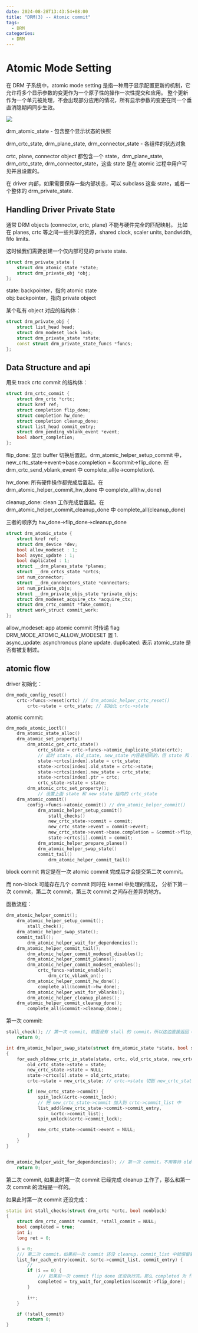 ```yaml
---
date: 2024-08-28T13:43:54+08:00
title: "DRM(3) -- Atomic commit"
tags:
  - DRM
categories:
  - DRM
---
```


# Atomic Mode Setting

在 DRM 子系统中，atomic mode setting 是指一种用于显示配置更新的机制，它允许将多个显示参数的变更作为一个原子性的操作一次性提交和应用。
整个更新作为一个单元被处理，不会出现部分应用的情况，所有显示参数的变更在同一个垂直消隐期间同步生效。

![](https://xyc-1316422823.cos.ap-shanghai.myqcloud.com/20250327111206.png)

drm_atomic_state - 包含整个显示状态的快照

drm_crtc_state, drm_plane_state, drm_connector_state - 各组件的状态对象

crtc, plane, connector object 都包含一个 state，drm_plane_state, drm_crtc_state, drm_connector_state，这些 state 是在 atomic 过程中用户可见并且设置的。

在 driver 内部，如果需要保存一些内部状态，可以 subclass 这些 state，或者一个整体的 drm_private_state.

## Handling Driver Private State

通常 DRM objects (connector, crtc, plane) 不能与硬件完全的匹配映射。
比如在 planes, crtc 等之间一些共享的资源，shared clock, scaler units, bandwidth, fifo limits.

这时候我们需要创建一个仅内部可见的 private state.

```c++
struct drm_private_state {
    struct drm_atomic_state *state;
    struct drm_private_obj *obj;
};
```

state: backpointer，指向 atomic state  
obj: backpointer，指向 private object

某个私有 object 对应的结构体：

```c++
struct drm_private_obj {
    struct list_head head;
    struct drm_modeset_lock lock;
    struct drm_private_state *state;
    const struct drm_private_state_funcs *funcs;
};
```

## Data Structure and api

用来 track crtc commit 的结构体：

```c++
struct drm_crtc_commit {
    struct drm_crtc *crtc;
    struct kref ref;
    struct completion flip_done;
    struct completion hw_done;
    struct completion cleanup_done;
    struct list_head commit_entry;
    struct drm_pending_vblank_event *event;
    bool abort_completion;
};
```

flip_done: 显示 buffer 切换后置起。drm_atomic_helper_setup_commit 中，new_crtc_state->event->base.completion = &commit->flip_done. 在 drm_crtc_send_vblank_event 中 complete_all(e->completion).

hw_done: 所有硬件操作都完成后置起。在 drm_atomic_helper_commit_hw_done 中 complete_all(hw_done)

cleanup_done: clean 工作完成后置起。在 drm_atomic_helper_commit_cleanup_done 中 complete_all(cleanup_done)

三者的顺序为 hw_done->flip_done->cleanup_done

```c++
struct drm_atomic_state {
    struct kref ref;
    struct drm_device *dev;
    bool allow_modeset : 1;
    bool async_update : 1;
    bool duplicated : 1;
    struct __drm_planes_state *planes;
    struct __drm_crtcs_state *crtcs;
    int num_connector;
    struct __drm_connnectors_state *connectors;
    int num_private_objs;
    struct __drm_private_objs_state *private_objs;
    struct drm_modeset_acquire_ctx *acquire_ctx;
    struct drm_crtc_commit *fake_commit;
    struct work_struct commit_work;
};
```

allow_modeset: app atomic commit 时传递 flag DRM_MODE_ATOMIC_ALLOW_MODESET 置 1.  
async_update: asynchronous plane update.
duplicated: 表示 atomic_state 是否有被复制过。

## atomic flow

driver 初始化：

```c++
drm_mode_config_reset()
	crtc->funcs->reset(crtc) // drm_atomic_helper_crtc_reset()
		crtc->state = crtc_state; // 初始化 crtc->state
```

atomic commit:

```c
drm_mode_atomic_ioctl()
	drm_atomic_state_alloc()
	drm_atomic_set_property()
		drm_atomic_get_crtc_state()
			crtc_state = crtc->funcs->atomic_duplicate_state(crtc);
			// 此时 state, old_state, new_state 内容是相同的，但 state 和 new_state 指向新的内存区域
			state->crtcs[index].state = crtc_state;
			state->crtcs[index].old_state = crtc->state;
			state->crtcs[index].new_state = crtc_state;
			state->crtcs[index].ptr = crtc;
			crtc_state->state = state;	
		drm_atomic_crtc_set_property();
			// 设置上面 state 和 new state 指向的 crtc_state
	drm_atomic_commit()
		config->funcs->atomic_commit() // drm_atomic_helper_commit()
			drm_atomic_helper_setup_commit()
				stall_checks()
				new_crtc_state->commit = commit;
				new_crtc_state->event = commit->event;
				new_crtc_state->event->base.completion = &commit->flip_done;
				state->crtcs[i].commit = commit;
			drm_atomic_helper_prepare_planes()
			drm_atomic_helper_swap_state()
			commit_tail()
				drm_atomic_helper_commit_tail()
```

block commit 肯定是在一次 atomic commit 完成后才会提交第二次 commit。

而 non-block 可能存在几个 commit 同时在 kernel 中处理的情况，
分析下第一次 commit，第二次 commit，第三次 commit 之间存在差异的地方。

函数流程：

```c++
drm_atomic_helper_commit();
	drm_atomic_helper_setup_commit();
		stall_check();
	drm_atomic_helper_swap_state();
	commit_tail();
		drm_atomic_helper_wait_for_dependencies();
	drm_atomic_helper_commit_tail();
		drm_atomic_helper_commit_modeset_disables();
		drm_atomic_helper_commit_planes();
		drm_atomic_helper_commit_modeset_enables();
			crtc_funcs->atomic_enable();
				drm_crtc_vblank_on();
		drm_atomic_helper_commit_hw_done();
			complete_all(&commit->hw_done);
		drm_atomic_helper_wait_for_vblanks();
		drm_atomic_helper_cleanup_planes();
	drm_atomic_helper_commit_cleanup_done();
		complete_all(&commit->cleanup_done);
```

第一次 commit:

```c++
stall_check(); // 第一次 commit, 前面没有 stall 的 commit，所以这边直接返回 0
	return 0;

int drm_atomic_helper_swap_state(struct drm_atomic_state *state, bool stall)
{
	for_each_oldnew_crtc_in_state(state, crtc, old_crtc_state, new_crtc_state, i) {
		old_crtc_state->state = state;
		new_crtc_state->state = NULL;
		state->crtcs[i].state = old_crtc_state;
		crtc->state = new_crtc_state; // crtc->state 切到 new_crtc_state

		if (new_crtc_state->commit) {
			spin_lock(&crtc->commit_lock);
			// 把 new_crtc_state->commit 加入到 crtc->commit_list 中
			list_add(&new_crtc_state->commit->commit_entry,
				 &crtc->commit_list);
			spin_unlock(&crtc->commit_lock);

			new_crtc_state->commit->event = NULL;
		}
	}	
}


drm_atomic_helper_wait_for_dependencies(); // 第一次 commit，不用等待 old commit 的 hw_done 和 flip_done
	return 0;
```

第二次 commit, 如果此时第一次 commit 已经完成 cleanup 工作了，那么和第一次 commit 的流程是一样的。

如果此时第一次 commit 还没完成：

```c++
static int stall_checks(struct drm_crtc *crtc, bool nonblock)
{
	struct drm_crtc_commit *commit, *stall_commit = NULL;
	bool completed = true;
	int i;
	long ret = 0;

	i = 0;
	/// 第二次 commit，如果前一次 commit 还没 cleanup，commit_list 中就保留着第一次 commit
	list_for_each_entry(commit, &crtc->commit_list, commit_entry) {
		//
		if (i == 0) {
			/// 如果前一次 commit flip done 还没执行完，那么 completed 为 false
			completed = try_wait_for_completion(&commit->flip_done);
		}

		i++;
	}

	if (!stall_commit)
		return 0;
}
```
